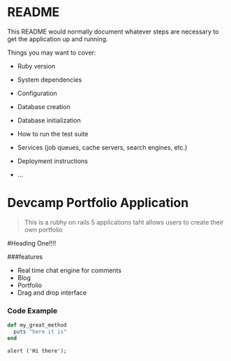 # README

This README would normally document whatever steps are necessary to get the
application up and running.

Things you may want to cover:

* Ruby version

* System dependencies

* Configuration

* Database creation

* Database initialization

* How to run the test suite

* Services (job queues, cache servers, search engines, etc.)

* Deployment instructions

* ...

# Devcamp Portfolio Application

> This is a rubhy on rails 5 applications taht allows users to create their own portfolio

#Heading One!!!!

###features

- Real time chat engine for comments
- Blog
- Portfolio
- Drag and drop interface

### Code Example

```ruby
def my_great_method
  puts "here it is"
end
```

```javascr
alert ('Hi there');
```

